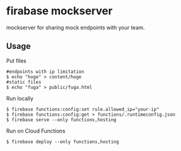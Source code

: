 # firabase mockserver

mockserver for sharing mock endpoints with your team.

## Usage
Put files
```
#endpoints with ip limitation
$ echo "hoge" > content/hoge
#static files
$ echo "fuga" > public/fuga.html
```

Run locally
```
$ firebase functions:config:set rule.allowed_ip="your-ip" 
$ firebase functions:config:get > functions/.runtimeconfig.json
$ firebase serve --only functions,hosting
```

Run on Cloud Functions
```
$ firebase deploy --only functions,hosting
```